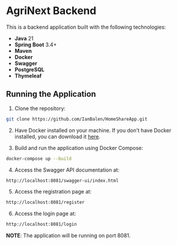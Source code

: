 # AgriNext Backend

This is a backend application built with the following technologies:

- **Java** 21
- **Spring Boot** 3.4+
- **Maven**
- **Docker**
- **Swagger**
- **PostgreSQL**
- **Thymeleaf**

## Running the Application

1. Clone the repository:
```bash
git clone https://github.com/IanBalen/HomeShareApp.git
```

2. Have Docker installed on your machine. If you don't have Docker installed, you can download it [here](https://www.docker.com/products/docker-desktop).

3. Build and run the application using Docker Compose:
```bash
docker-compose up --build
```

4. Access the Swagger API documentation at:
```bash
http://localhost:8081/swagger-ui/index.html
```

5. Access the registration page at:
```bash
http://localhost:8081/register
```

6. Access the login page at:
```bash
http://localhost:8081/login
```

**NOTE**: The application will be running on port 8081.


